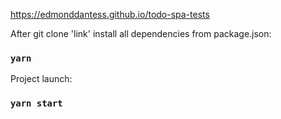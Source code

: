 <a>https://edmonddantess.github.io/todo-spa-tests</a>



After git clone 'link' install all dependencies from package.json:
### `yarn`
Project launch:
### `yarn start`